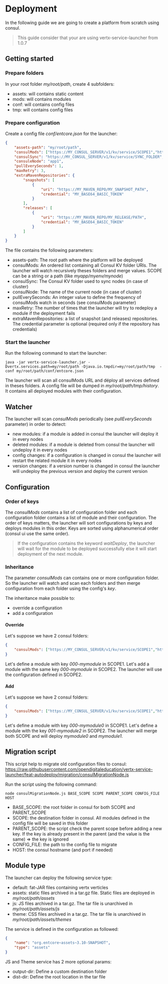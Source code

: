 # Deployment

In the following guide we are going to create a platform from scratch using consul.
> This guide consider that your are using vertx-service-launcher from 1.0.7

## Getting started

### Prepare folders

In your root folder *my/root/path*, create 4 subfolders:
- assets: will contains static content
- mods: will contains modules
- conf: will contains config files
- tmp: will contains config files

### Prepare configuration

Create a config file *conf/entcore.json* for the launcher:

```json
{
    "assets-path": "my/root/path",
    "consulMods": ["https://MY_CONSUL_SERVER/v1/kv/service/SCOPE1","http://MY_CONSUL_SERVER/v1/kv/service/SCOPE2"],
    "consulSync": "https://MY_CONSUL_SERVER/v1/kv/service/SYNC_FOLDER",
    "consuleNode": "app1",
    "pullEverySeconds": 1,
    "maxRetry": 3,
    "extraMavenRepositories": {
        "snapshots": [
            {
                "uri": "https://MY_MAVEN_REPO/MY_SNAPSHOT_PATH",
                "credential": "MY_BASE64_BASIC_TOKEN"
            }
        ],
        "releases": [
            {
                "uri": "https://MY_MAVEN_REPO/MY_RELEASE/PATH",
                "credential": "MY_BASE64_BASIC_TOKEN"
            }
        ]
    }
}
```

The file contains the following parameters:
- assets-path: The root path where the platform will be deployed
- consulMods: An ordered list containing all Consul KV folder URIs. The launcher will watch recursively theses folders and merge values. SCOPE can be a string or a path (like *myapp/myenv/mynode*)
- consulSync: The Consul KV folder used to sync nodes (in case of cluster)
- consulNode: The name of the current node (in case of cluster)
- pullEverySeconds: An integer value to define the frequency of consulMods watch in seconds (see consulMods parameter)
- maxRetry: The number of times that the launcher will try to redeploy a module if the deployment fails
- extraMavenRepositories: a list of snapshot (and releases) repositories. The credential parameter is optional (required only if the repository has credentials)

### Start the launcher

Run the following command to start the launcher:

```shell
java -jar vertx-service-launcher.jar -Dvertx.services.path=my/root/path -Djava.io.tmpdir=my/root/path/tmp  -conf my/root/path/conf/entcore.json
```

The launcher will scan all consulMods URL and déploy all services defined in theses folders.
A config file will be dumped in *my/root/path/tmp/history*. It contains all deployed modules with their configuration.

## Watcher

The launcher will scan *consulMods* periodically (see *pullEverySeconds* parameter) in order to detect:
- new modules: if a module is added in consul the launcher will deploy it in every nodes
- deleted modules: if a module is deleted from consul the launcher will undeploy it in every nodes
- config changes: if a configuration is changed in consul the launcher will restart the related module it in every nodes
- version changes: if a version number is changed in consul the launcher will undeploy the previous version and deploy the current version

## Configuration

### Order of keys

The *consulMods* contains a list of configuration folder and each configuration folder contains a list of module and their configuration.
The order of keys matters, the launcher will sort configurations by keys and deploys modules in this order.
Keys are sorted using alphanumerical order (consul ui use the same order).

> If the configuration contains the keyword *waitDeploy*, the launcher will wait for the module to be deployed successfully else it will start deployment of the next module.

### Inheritance

The parameter *consulMods* can contains one or more configuration folder.
So the launcher will watch and scan each folders and then merge configuration from each folder using the config's *key*.

The inheritance make possible to:
- override a configuration
- add a configuration

#### Override

Let's suppose we have 2 consul folders:

```json
{
    "consulMods": ["https://MY_CONSUL_SERVER/v1/kv/service/SCOPE1","http://MY_CONSUL_SERVER/v1/kv/service/SCOPE2"]
}
```

Let's define a module with key *000-mymodule* in SCOPE1.
Let's add a module with the same key *000-mymodule* in SCOPE2.
The launcher will use the configuration defined in SCOPE2.


#### Add

Let's suppose we have 2 consul folders:

```json
{
    "consulMods": ["https://MY_CONSUL_SERVER/v1/kv/service/SCOPE1","http://MY_CONSUL_SERVER/v1/kv/service/SCOPE2"]
}
```

Let's define a module with key *000-mymodule0* in SCOPE1.
Let's define a module with the key *001-mymodule2* in SCOPE2.
The launcher will merge both SCOPE and will deploy *mymodule0* and *mymodule1*.

## Migration script

This script help to migrate old configuration files to consul:
https://raw.githubusercontent.com/opendigitaleducation/vertx-service-launcher/feat-autodeploy/migration/consulMigrationNode.js

Run the script using the following command:

```shell
node consulMigrationNode.js BASE_SCOPE SCOPE PARENT_SCOPE CONFIG_FILE HOST
```

- BASE_SCOPE: the root folder in consul for both SCOPE and PARENT_SCOPE
- SCOPE: the destination folder in consul. All modules defined in the config file will be saved in this folder
- PARENT_SCOPE: the script check the parent scope before adding a new key. If the key is already present in the parent (and the value is the same) => the key is ignored
- CONFIG_FILE: the path to the config file to migrate
- HOST: the consul hostname (and port if needed)

## Module type

The launcher can deploy the following service type:
- default: fat-JAR files containing vertx verticles
- assets: static files archived in a tar.gz file. Static files are deployed in *my/root/path/assets*
- js: JS files archived in a tar.gz. The tar file is unarchived in *my/root/path/assets/js*
- theme: CSS files archived in a tar.gz. The tar file is unarchived in *my/root/path/assets/themes*

The service is defined in the configuration as followed:

```json
{
    "name": "org.entcore~assets~3.10-SNAPSHOT",
    "type": "assets"
}
```

JS and Theme service has 2 more optional params:
- output-dir: Define a custom destination folder
- dist-dir: Define the root location in the tar file






